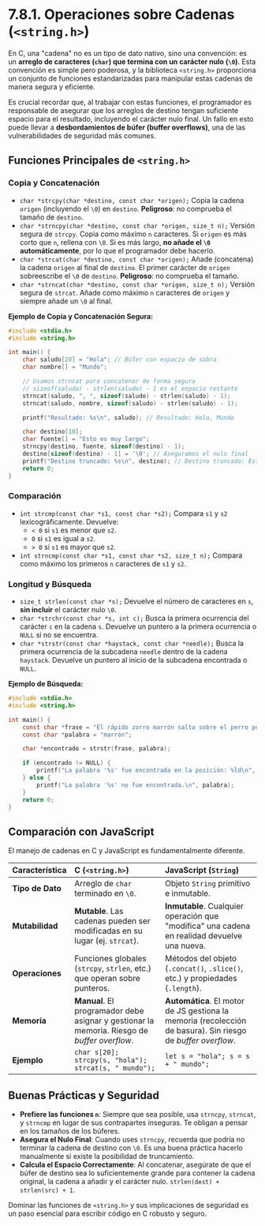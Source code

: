 # 7.8.1. Operaciones sobre Cadenas (`<string.h>`)

En C, una "cadena" no es un tipo de dato nativo, sino una convención: es un **arreglo de caracteres (`char`) que termina con un carácter nulo (`\0`)**. Esta convención es simple pero poderosa, y la biblioteca `<string.h>` proporciona un conjunto de funciones estandarizadas para manipular estas cadenas de manera segura y eficiente.

Es crucial recordar que, al trabajar con estas funciones, el programador es responsable de asegurar que los arreglos de destino tengan suficiente espacio para el resultado, incluyendo el carácter nulo final. Un fallo en esto puede llevar a **desbordamientos de búfer (buffer overflows)**, una de las vulnerabilidades de seguridad más comunes.

## Funciones Principales de `<string.h>`

### Copia y Concatenación

- `char *strcpy(char *destino, const char *origen);`
  Copia la cadena `origen` (incluyendo el `\0`) en `destino`. **Peligroso**: no comprueba el tamaño de `destino`.
- `char *strncpy(char *destino, const char *origen, size_t n);`
  Versión segura de `strcpy`. Copia como máximo `n` caracteres. Si `origen` es más corto que `n`, rellena con `\0`. Si es más largo, **no añade el `\0` automáticamente**, por lo que el programador debe hacerlo.
- `char *strcat(char *destino, const char *origen);`
  Añade (concatena) la cadena `origen` al final de `destino`. El primer carácter de `origen` sobreescribe el `\0` de `destino`. **Peligroso**: no comprueba el tamaño.
- `char *strncat(char *destino, const char *origen, size_t n);`
  Versión segura de `strcat`. Añade como máximo `n` caracteres de `origen` y siempre añade un `\0` al final.

**Ejemplo de Copia y Concatenación Segura:**

```c
#include <stdio.h>
#include <string.h>

int main() {
    char saludo[20] = "Hola"; // Búfer con espacio de sobra
    char nombre[] = "Mundo";

    // Usamos strncat para concatenar de forma segura
    // sizeof(saludo) - strlen(saludo) - 1 es el espacio restante
    strncat(saludo, ", ", sizeof(saludo) - strlen(saludo) - 1);
    strncat(saludo, nombre, sizeof(saludo) - strlen(saludo) - 1);

    printf("Resultado: %s\n", saludo); // Resultado: Hola, Mundo

    char destino[10];
    char fuente[] = "Esto es muy largo";
    strncpy(destino, fuente, sizeof(destino) - 1);
    destino[sizeof(destino) - 1] = '\0'; // Aseguramos el nulo final
    printf("Destino truncado: %s\n", destino); // Destino truncado: Esto es m
    return 0;
}
```

### Comparación

- `int strcmp(const char *s1, const char *s2);`
  Compara `s1` y `s2` lexicográficamente. Devuelve:
  - `< 0` si `s1` es menor que `s2`.
  - `0` si `s1` es igual a `s2`.
  - `> 0` si `s1` es mayor que `s2`.
- `int strncmp(const char *s1, const char *s2, size_t n);`
  Compara como máximo los primeros `n` caracteres de `s1` y `s2`.

### Longitud y Búsqueda

- `size_t strlen(const char *s);`
  Devuelve el número de caracteres en `s`, **sin incluir** el carácter nulo `\0`.
- `char *strchr(const char *s, int c);`
  Busca la primera ocurrencia del carácter `c` en la cadena `s`. Devuelve un puntero a la primera ocurrencia o `NULL` si no se encuentra.
- `char *strstr(const char *haystack, const char *needle);`
  Busca la primera ocurrencia de la subcadena `needle` dentro de la cadena `haystack`. Devuelve un puntero al inicio de la subcadena encontrada o `NULL`.

**Ejemplo de Búsqueda:**

```c
#include <stdio.h>
#include <string.h>

int main() {
    const char *frase = "El rápido zorro marrón salta sobre el perro perezoso.";
    const char *palabra = "marrón";

    char *encontrado = strstr(frase, palabra);

    if (encontrado != NULL) {
        printf("La palabra '%s' fue encontrada en la posición: %ld\n", palabra, encontrado - frase);
    } else {
        printf("La palabra '%s' no fue encontrada.\n", palabra);
    }
    return 0;
}
```

## Comparación con JavaScript

El manejo de cadenas en C y JavaScript es fundamentalmente diferente.

| Característica   | C (`<string.h>`)                                                                             | JavaScript (`String`)                                                                                        |
| :--------------- | :------------------------------------------------------------------------------------------- | :----------------------------------------------------------------------------------------------------------- |
| **Tipo de Dato** | Arreglo de `char` terminado en `\0`.                                                         | Objeto `String` primitivo e inmutable.                                                                       |
| **Mutabilidad**  | **Mutable**. Las cadenas pueden ser modificadas en su lugar (ej. `strcat`).                  | **Inmutable**. Cualquier operación que "modifica" una cadena en realidad devuelve una nueva.                 |
| **Operaciones**  | Funciones globales (`strcpy`, `strlen`, etc.) que operan sobre punteros.                     | Métodos del objeto (`.concat()`, `.slice()`, etc.) y propiedades (`.length`).                                |
| **Memoria**      | **Manual**. El programador debe asignar y gestionar la memoria. Riesgo de _buffer overflow_. | **Automática**. El motor de JS gestiona la memoria (recolección de basura). Sin riesgo de _buffer overflow_. |
| **Ejemplo**      | `char s[20]; strcpy(s, "hola"); strcat(s, " mundo");`                                        | `let s = "hola"; s = s + " mundo";`                                                                          |

## Buenas Prácticas y Seguridad

- **Prefiere las funciones `n`**: Siempre que sea posible, usa `strncpy`, `strncat`, y `strncmp` en lugar de sus contrapartes inseguras. Te obligan a pensar en los tamaños de los búferes.
- **Asegura el Nulo Final**: Cuando uses `strncpy`, recuerda que podría no terminar la cadena de destino con `\0`. Es una buena práctica hacerlo manualmente si existe la posibilidad de truncamiento.
- **Calcula el Espacio Correctamente**: Al concatenar, asegúrate de que el búfer de destino sea lo suficientemente grande para contener la cadena original, la cadena a añadir y el carácter nulo. `strlen(dest) + strlen(src) + 1`.

Dominar las funciones de `<string.h>` y sus implicaciones de seguridad es un paso esencial para escribir código en C robusto y seguro.

